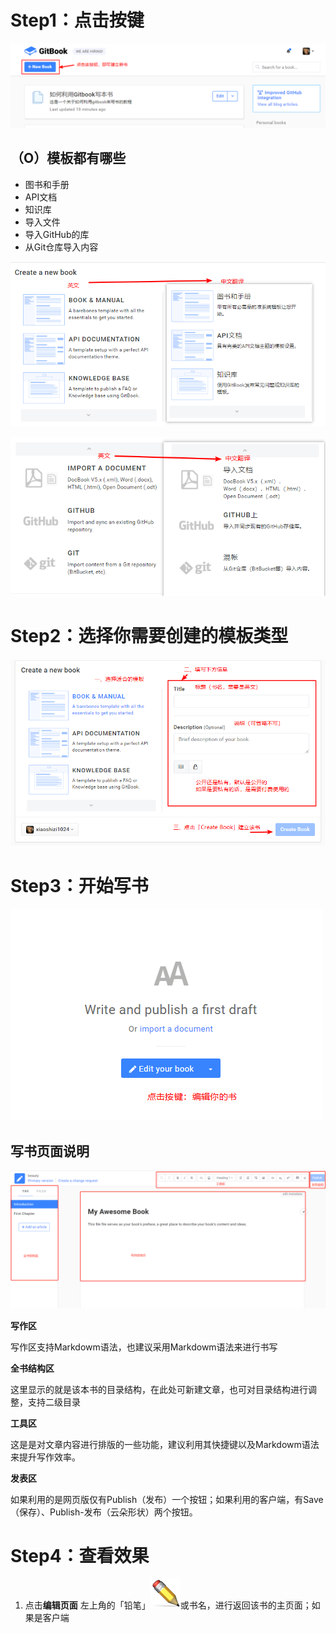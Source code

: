 # Step1：点击按键

![](/assets/jmuu.png)

## （O）模板都有哪些

* 图书和手册
* API文档
* 知识库
* 导入文件
* 导入GitHub的库
* 从Git仓库导入内容

![](/assets/模板001.png)

![](/assets/模板002.png)

# Step2：选择你需要创建的模板类型

![](/assets/模板003.png)

# Step3：开始写书

![](/assets/写书1.png)

## 写书页面说明

![](/assets/写作页面1.png)

**写作区**

写作区支持Markdowm语法，也建议采用Markdowm语法来进行书写

**全书结构区**

这里显示的就是该本书的目录结构，在此处可新建文章，也可对目录结构进行调整，支持二级目录     

**工具区**

这是是对文章内容进行排版的一些功能，建议利用其快捷键以及Markdowm语法来提升写作效率。

**发表区**

如果利用的是网页版仅有Publish（发布）一个按钮；如果利用的客户端，有Save（保存）、Publish-发布（云朵形状）两个按钮。



# Step4：查看效果

1. 点击**编辑页面** 左上角的「铅笔」![](/assets/铅笔)或书名，进行返回该书的主页面；如果是客户端 





